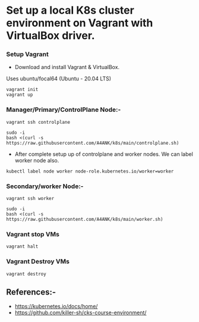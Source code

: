# Set up a local K8s cluster environment on Vagrant with VirtualBox driver.

### Setup Vagrant
- Download and install Vagrant & VirtualBox.

Uses ubuntu/focal64 (Ubuntu - 20.04 LTS)

```
vagrant init
vagrant up
```


### Manager/Primary/ControlPlane Node:-
```
vagrant ssh controlplane
```

```
sudo -i
bash <(curl -s https://raw.githubusercontent.com/A4ANK/k8s/main/controlplane.sh)
```
- After complete setup up of controlplane and worker nodes. We can label worker node also.
```
kubectl label node worker node-role.kubernetes.io/worker=worker
```

### Secondary/worker Node:-
```
vagrant ssh worker
```

```
sudo -i
bash <(curl -s https://raw.githubusercontent.com/A4ANK/k8s/main/worker.sh)
```

### Vagrant stop VMs

```
vagrant halt
```
### Vagrant Destroy VMs
```
vagrant destroy
```

## References:-
- https://kubernetes.io/docs/home/
- https://github.com/killer-sh/cks-course-environment/
